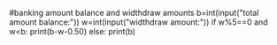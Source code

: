 #banking amount balance and widthdraw amounts
b=int(input("total amount balance:"))
w=int(input("widthdraw amount:"))
if w%5==0 and w<b: 
   print(b-w-0.50)
else:
   print(b) 
